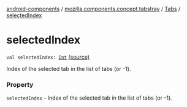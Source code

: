 [android-components](../../index.md) / [mozilla.components.concept.tabstray](../index.md) / [Tabs](index.md) / [selectedIndex](./selected-index.md)

# selectedIndex

`val selectedIndex: `[`Int`](https://kotlinlang.org/api/latest/jvm/stdlib/kotlin/-int/index.html) [(source)](https://github.com/mozilla-mobile/android-components/blob/master/components/concept/tabstray/src/main/java/mozilla/components/concept/tabstray/Tabs.kt#L15)

Index of the selected tab in the list of tabs (or -1).

### Property

`selectedIndex` - Index of the selected tab in the list of tabs (or -1).